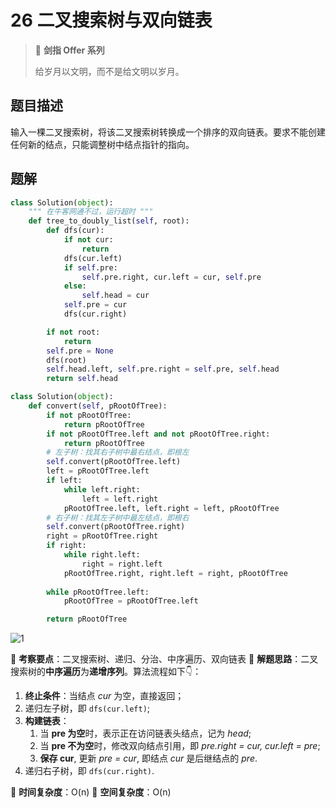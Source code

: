 # 26 二叉搜索树与双向链表

> 🌟 **剑指 Offer 系列**
>
> 给岁月以文明，而不是给文明以岁月。

## 题目描述

输入一棵二叉搜索树，将该二叉搜索树转换成一个排序的双向链表。要求不能创建任何新的结点，只能调整树中结点指针的指向。

## 题解

```python
class Solution(object):
    """ 在牛客网通不过，运行超时 """
    def tree_to_doubly_list(self, root):
        def dfs(cur):
            if not cur:
                return
            dfs(cur.left)
            if self.pre:
                self.pre.right, cur.left = cur, self.pre
            else:
                self.head = cur
            self.pre = cur
            dfs(cur.right)

        if not root:
            return
        self.pre = None
        dfs(root)
        self.head.left, self.pre.right = self.pre, self.head
        return self.head
```

```python
class Solution(object):
    def convert(self, pRootOfTree):
        if not pRootOfTree:
            return pRootOfTree
        if not pRootOfTree.left and not pRootOfTree.right:
            return pRootOfTree
        # 左子树：找其右子树中最右结点，即根左
        self.convert(pRootOfTree.left)
        left = pRootOfTree.left
        if left:
            while left.right:
                left = left.right
            pRootOfTree.left, left.right = left, pRootOfTree
        # 右子树：找其左子树中最左结点，即根右
        self.convert(pRootOfTree.right)
        right = pRootOfTree.right
        if right:
            while right.left:
                right = right.left
            pRootOfTree.right, right.left = right, pRootOfTree
        
        while pRootOfTree.left:
            pRootOfTree = pRootOfTree.left

        return pRootOfTree
```

![1](https://tva1.sinaimg.cn/large/007S8ZIlly1giq7d223jnj30nk0hitbu.jpg)

🍥 **考察要点**：二叉搜索树、递归、分治、中序遍历、双向链表
🍬 **解题思路**：二叉搜索树的**中序遍历**为**递增序列**。算法流程如下👇：

1. **终止条件**：当结点 *cur* 为空，直接返回；
2. 递归左子树，即 `dfs(cur.left)`;
3. **构建链表**：
   1. 当 **pre 为空**时，表示正在访问链表头结点，记为 *head*;
   2. 当 **pre 不为空**时，修改双向结点引用，即 *pre.right = cur, cur.left = pre*;
   3. **保存 cur**, 更新 *pre = cur*, 即结点 *cur* 是后继结点的 *pre*.
4. 递归右子树，即 `dfs(cur.right)`.

🍉 **时间复杂度**：O(n)
🍭 **空间复杂度**：O(n)
